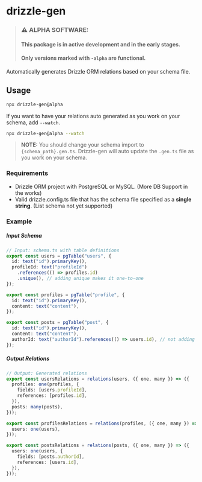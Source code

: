 # drizzle-gen

>### ⚠️ **ALPHA SOFTWARE**: 
>#### This package is in active development and in the early stages.
>#### Only versions marked with `-alpha` are functional.

Automatically generates Drizzle ORM relations based on your schema file.

## Usage

```bash
npx drizzle-gen@alpha
```
If you want to have your relations auto generated as you work on your schema,
add `--watch`.
```bash
npx drizzle-gen@alpha --watch
```
> **NOTE:** You should change your schema import to `{schema_path}.gen.ts`. Drizzle-gen will auto update the `.gen.ts` file as you work on your schema.


### Requirements
- Drizzle ORM project with PostgreSQL or MySQL. (More DB Support in the works)
- Valid drizzle.config.ts file that has the schema file specified as a **single string**. (List schema not yet supported)

### Example

##### Input Schema
```typescript
// Input: schema.ts with table definitions
export const users = pgTable("users", {
  id: text("id").primaryKey(),
  profileId: text("profileId")
    .references(() => profiles.id)
    .unique(), // adding unique makes it one-to-one
});

export const profiles = pgTable("profile", {
  id: text("id").primaryKey(),
  content: text("content"),
});

export const posts = pgTable("post", {
  id: text("id").primaryKey(),
  content: text("content"),
  authorId: text("authorId").references(() => users.id), // not adding unique makes it one-to-many,
});
```

##### Output Relations
```typescript
// Output: Generated relations
export const usersRelations = relations(users, ({ one, many }) => ({
  profiles: one(profiles, {
    fields: [users.profileId],
    references: [profiles.id],
  }),
  posts: many(posts),
}));

export const profilesRelations = relations(profiles, ({ one, many }) => ({
  users: one(users),
}));

export const postsRelations = relations(posts, ({ one, many }) => ({
  users: one(users, {
    fields: [posts.authorId],
    references: [users.id],
  }),
}));
```

